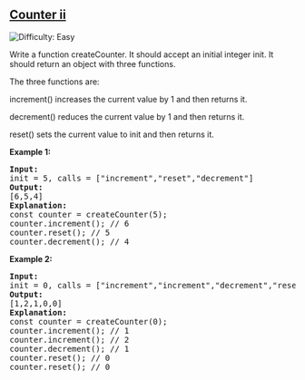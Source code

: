 <h2><a href="https://leetcode.com/problems/counter-ii/?envType=study-plan-v2&envId=30-days-of-javascript">Counter ii</a></h2> <img src='https://img.shields.io/badge/Difficulty-Easy-brightgreen' alt='Difficulty: Easy' />

<p>Write a function createCounter. It should accept an initial integer init. It should return an object with three functions.</p>
<p>The three functions are:</p>
<p>increment() increases the current value by 1 and then returns it.</p>
<p>decrement() reduces the current value by 1 and then returns it.</p>
<p>reset() sets the current value to init and then returns it.</p>



<p><strong class="example">Example 1:</strong></p>

<pre>
<strong>Input:</strong> 
init = 5, calls = ["increment","reset","decrement"]
<strong>Output:</strong> 
[6,5,4]
<strong>Explanation:</strong> 
const counter = createCounter(5);
counter.increment(); // 6
counter.reset(); // 5
counter.decrement(); // 4
</pre>

<p><strong class="example">Example 2:</strong></p>

<pre>
<strong>Input:</strong> 
init = 0, calls = ["increment","increment","decrement","reset","reset"]
<strong>Output:</strong> 
[1,2,1,0,0]
<strong>Explanation:</strong> 
const counter = createCounter(0);
counter.increment(); // 1
counter.increment(); // 2
counter.decrement(); // 1
counter.reset(); // 0
counter.reset(); // 0
</pre>
